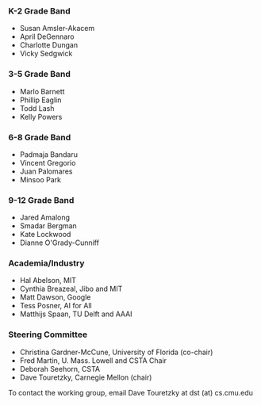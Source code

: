 ### K-2 Grade Band ###
* Susan Amsler-Akacem
* April DeGennaro
* Charlotte Dungan
* Vicky Sedgwick

### 3-5 Grade Band ###
* Marlo Barnett
* Phillip Eaglin
* Todd Lash
* Kelly Powers

### 6-8 Grade Band ###
* Padmaja Bandaru
* Vincent Gregorio
* Juan Palomares
* Minsoo Park

### 9-12 Grade Band ###
* Jared Amalong
* Smadar Bergman
* Kate Lockwood
* Dianne O'Grady-Cunniff

### Academia/Industry
* Hal Abelson, MIT
* Cynthia Breazeal, Jibo and MIT
* Matt Dawson, Google
* Tess Posner, AI for All
* Matthijs Spaan, TU Delft and AAAI

### Steering Committee ###
* Christina Gardner-McCune, University of Florida (co-chair)
* Fred Martin, U. Mass. Lowell and CSTA Chair
* Deborah Seehorn, CSTA
* Dave Touretzky, Carnegie Mellon (chair)

To contact the working group, email Dave Touretzky at dst (at) cs.cmu.edu